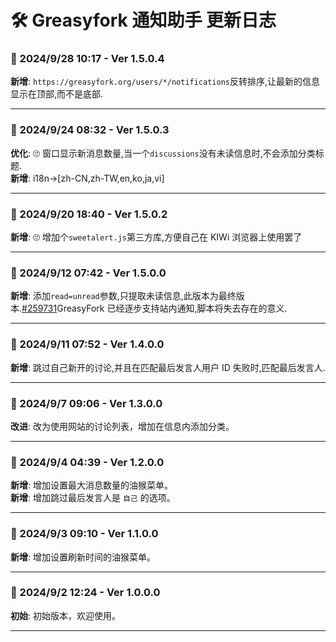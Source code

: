 # **🛠️ Greasyfork 通知助手 更新日志**

### **📅 2024/9/28 10:17 - Ver 1.5.0.4**

**新增**: `https://greasyfork.org/users/*/notifications`反转排序,让最新的信息显示在顶部,而不是底部.

---

### **📅 2024/9/24 08:32 - Ver 1.5.0.3**

**优化**: 🙄 窗口显示新消息数量,当一个`discussions`没有未读信息时,不会添加分类标题. <br>
**新增**: i18n→[zh-CN,zh-TW,en,ko,ja,vi]

---

### **📅 2024/9/20 18:40 - Ver 1.5.0.2**

**新增**: 🙄 增加个`sweetalert.js`第三方库,方便自己在 KIWi 浏览器上使用罢了

---

### **📅 2024/9/12 07:42 - Ver 1.5.0.0**

**新增**: 添加`read=unread`参数,只提取未读信息,此版本为最终版本.[#259731](https://greasyfork.org/discussions/greasyfork/259731)GreasyFork 已经逐步支持站内通知,脚本将失去存在的意义.

---

### **📅 2024/9/11 07:52 - Ver 1.4.0.0**

**新增**: 跳过自己新开的讨论,并且在匹配最后发言人用户 ID 失败时,匹配最后发言人.

---

### **📅 2024/9/7 09:06 - Ver 1.3.0.0**

**改进**: 改为使用网站的讨论列表，增加在信息内添加分类。

---

### **📅 2024/9/4 04:39 - Ver 1.2.0.0**

**新增**: 增加设置最大消息数量的油猴菜单。  
**新增**: 增加跳过最后发言人是 `自己` 的选项。

---

### **📅 2024/9/3 09:10 - Ver 1.1.0.0**

**新增**: 增加设置刷新时间的油猴菜单。

---

### **📅 2024/9/2 12:24 - Ver 1.0.0.0**

**初始**: 初始版本，欢迎使用。

---
